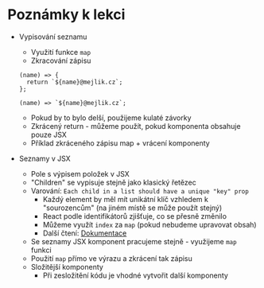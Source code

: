 # Poznámky k lekci

- Vypisování seznamu

  - Využití funkce `map`
  - Zkracování zápisu

  ```
  (name) => {
    return `${name}@mejlik.cz`;
  };

  (name) => `${name}@mejlik.cz`;
  ```

  - Pokud by to bylo delší, použijeme kulaté závorky
  - Zkrácený return - můžeme použít, pokud komponenta obsahuje pouze JSX
  - Příklad zkráceného zápisu map + vrácení komponenty

- Seznamy v JSX
  - Pole s výpisem položek v JSX
  - "Children" se vypisuje stejně jako klasický řetězec
  - Varování: `Each child in a list should have a unique "key" prop`
    - Každý element by měl mít unikátní klíč vzhledem k "sourozencům" (na jiném místě se může použít stejný)
    - React podle identifikátorů zjišťuje, co se přesně změnilo
    - Můžeme využít `index` za `map` (pokud nebudeme upravovat obsah)
    - Další čtení: [Dokumentace](https://reactjs.org/docs/lists-and-keys.html)
  - Se seznamy JSX komponent pracujeme stejně - využijeme `map` funkci
  - Použití `map` přímo ve výrazu a zkrácení tak zápisu
  - Složitější komponenty
    - Při zesložitění kódu je vhodné vytvořit další komponenty
